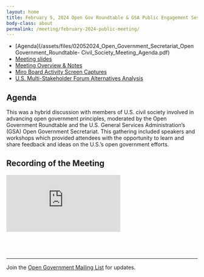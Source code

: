 ```yaml
---
layout: home
title: February 5, 2024 Open Gov Roundtable & GSA Public Engagement Session
body-class: about
permalink: /meeting/february-2024-public-meeting/
---
```


* [Agenda](/assets/files/02052024_Open_Government_Secretariat_Open Government_Roundtable- Civil_Society_Meeting_Agenda.pdf)
* [Meeting slides](/assets/files/02.05.24_Open_Government_Secretariat_and_Open_Government_Roundtable_Civil_Society_Meeting_.pptx)
* [Meeting Overview & Notes](/assets/files/02.05.24_Engagement_Session_Meeting_Overview.pdf)
* [Miro Board Activity Screen Captures](https://drive.google.com/file/d/11uIWocoO11uSe6cccVHdWdK2silGy1He/view)
* [U.S. Multi-Stakeholder Forum Alternatives Analysis](https://drive.google.com/file/d/1XHSGeZRvnIi-ZFJyE-TVLdI5pGwrtsqR/view)


## Agenda

This was a hybrid discussion with members of U.S. civil society involved in advancing open government principles, moderated by the Open Government Roundtable and the U.S. General Services Administration’s (GSA) Open Government Secretariat. This gathering included speakers and workshops which provided attendees with the opportunity to learn and share feedback and ideas on the U.S.’s open government efforts.

## Recording of the Meeting

<div class="video-container" style="margin-bottom: 5em">
<iframe src="https://www.youtube.com/watch?v=brOGRRXcOMY&list=PLvdwyPgXnxxUZ9uzcRN7M32TvlOZYNF2S&index=6&t=33s&pp=iAQB" title="YouTube video player" frameborder="0" allow="accelerometer; autoplay; clipboard-write; encrypted-media; gyroscope; picture-in-picture" allowfullscreen></iframe>
</div>

---

Join the [Open Government Mailing List](https://groups.google.com/g/us-open-government) for updates.

